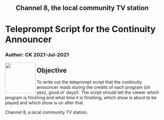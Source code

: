 <h2 align="center">Channel 8, the local community TV station</h1>

# Teleprompt Script for the Continuity Announcer

### Author: CK 2021-Jul-2021

<img align="left" width="100" height="100" src="https://github.com/[username]/[reponame]/blob/[branch]/image.jpg?raw=true)">

## Objective
To write out the teleprompt script that the continuity announcer reads during the credits of each program (oh yezz, good ol' days!). The script should tell the viewer which program is finishing and what time it is finishing, which show is about to be played and which show is on after that.


Channel 8, a local community TV station.
